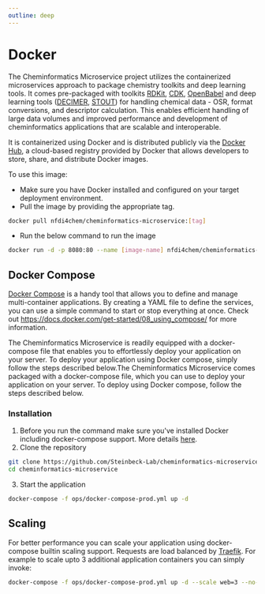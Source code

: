 ```yaml
---
outline: deep
---
```


# Docker
The Cheminformatics Microservice project utilizes the containerized microservices approach to package chemistry toolkits and deep learning tools. It comes pre-packaged with toolkits [RDKit](https://github.com/rdkit/rdkit), [CDK](https://doi.org/10.1186/s13321-017-0220-4), [OpenBabel](https://github.com/openbabel/openbabel) and deep learning tools ([DECIMER](https://github.com/Kohulan/DECIMER-Image_Transformer), [STOUT](https://github.com/Kohulan/Smiles-TO-iUpac-Translator)) for handling chemical data - OSR, format conversions, and descriptor calculation. This enables efficient handling of large data volumes and improved performance and development of cheminformatics applications that are scalable and interoperable.

It is containerized using Docker and is distributed publicly via the [Docker Hub](https://hub.docker.com/r/nfdi4chem/cheminformatics-microservice), a cloud-based registry provided by Docker that allows developers to store, share, and distribute Docker images.

To use this image:

* Make sure you have Docker installed and configured on your target deployment environment.
* Pull the image by providing the appropriate tag.

```bash
docker pull nfdi4chem/cheminformatics-microservice:[tag]

```
* Run the below command to run the image

```bash
docker run -d -p 8080:80 --name [image-name] nfdi4chem/cheminformatics-microservice:[tag]

```

## Docker Compose

[Docker Compose](https://docs.docker.com/get-started/08_using_compose/) is a handy tool that allows you to define and manage multi-container applications. By creating a YAML file to define the services, you can use a simple command to start or stop everything at once.
Check out https://docs.docker.com/get-started/08_using_compose/ for more information.

The Cheminformatics Microservice is readily equipped with a docker-compose file that enables you to effortlessly deploy your application on your server. To deploy your application using Docker compose, simply follow the steps described below.The Cheminformatics Microservice comes packaged with a docker-compose file, which you can use to deploy your application on your server. To deploy using Docker compose, follow the steps described below.

### Installation
1. Before you run the command make sure you've installed Docker including docker-compose support. More details [here](https://docs.docker.com/compose/install/).
2. Clone the repository
```bash
git clone https://github.com/Steinbeck-Lab/cheminformatics-microservice.git
cd cheminformatics-microservice
```
3. Start the application
```bash
docker-compose -f ops/docker-compose-prod.yml up -d
```

## Scaling

For better performance you can scale your application using docker-compose builtin scaling support. Requests are load balanced by [Traefik](https://doc.traefik.io/traefik/). For example to scale upto 3 additional application containers you can simply invoke:
```bash
docker-compose -f ops/docker-compose-prod.yml up -d --scale web=3 --no-recreate
```